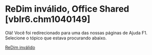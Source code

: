 
# ReDim inválido, Office Shared [vblr6.chm1040149]

Olá! Você foi redirecionado para uma das nossas páginas de Ajuda F1. Selecione o tópico que estava procurando abaixo.

[ReDim inválido](http://msdn.microsoft.com/library/32682d86-d3c1-bf15-677c-9b0efd5e9e75%28Office.15%29.aspx)
